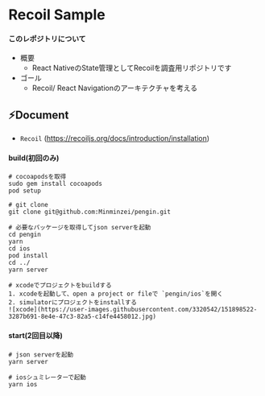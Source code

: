 # Recoil Sample

#### このレポジトリについて
- 概要
  - React NativeのState管理としてRecoilを調査用リポジトリです
- ゴール
  - Recoil/ React Navigationのアーキテクチャを考える

:zap:Document
---
- `Recoil` (https://recoiljs.org/docs/introduction/installation)

#### build(初回のみ)
```
# cocoapodsを取得
sudo gem install cocoapods
pod setup

# git clone
git clone git@github.com:Minminzei/pengin.git

# 必要なパッケージを取得してjson serverを起動
cd pengin
yarn
cd ios
pod install
cd ../
yarn server

# xcodeでプロジェクトをbuildする
1. xcodeを起動して、open a project or fileで `pengin/ios`を開く
2. simulatorにプロジェクトをinstallする
![xcode](https://user-images.githubusercontent.com/3320542/151898522-3287b691-8e4e-47c3-82a5-c14fe4458012.jpg)
```

#### start(2回目以降)
```
# json serverを起動
yarn server

# iosシュミレーターで起動
yarn ios
```
